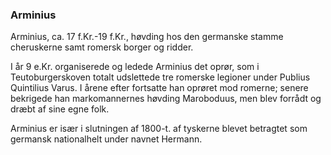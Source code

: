 ### Arminius


Arminius, ca. 17 f.Kr.-19 f.Kr., høvding hos den germanske stamme cheruskerne samt romersk borger og ridder.

I år 9 e.Kr. organiserede og ledede Arminius det oprør, som i Teutoburgerskoven totalt udslettede tre romerske legioner under Publius Quintilius Varus. I årene efter fortsatte han oprøret mod romerne; senere bekrigede han markomannernes høvding Maroboduus, men blev forrådt og dræbt af sine egne folk.

Arminius er især i slutningen af 1800-t. af tyskerne blevet betragtet som germansk nationalhelt under navnet Hermann.